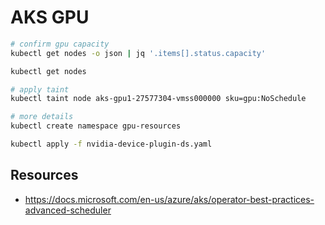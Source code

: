 # AKS GPU

```bash
# confirm gpu capacity
kubectl get nodes -o json | jq '.items[].status.capacity'

kubectl get nodes

# apply taint
kubectl taint node aks-gpu1-27577304-vmss000000 sku=gpu:NoSchedule

# more details
kubectl create namespace gpu-resources

kubectl apply -f nvidia-device-plugin-ds.yaml
```

## Resources
- https://docs.microsoft.com/en-us/azure/aks/operator-best-practices-advanced-scheduler
